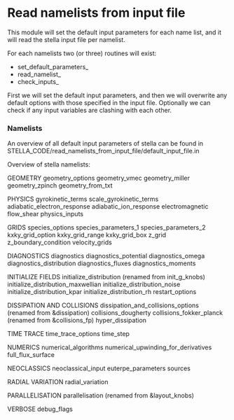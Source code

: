 # Read namelists from input file

This module will set the default input parameters for each name list,
and it will read the stella input file per namelist.

For each namelists two (or three) routines will exist:
   - set_default_parameters_<namelist>
   - read_namelist_<namelist>
   - check_inputs_<namelist>

First we will set the default input parameters, and then we will overwrite
any default options with those specified in the input file. Optionally
we can check if any input variables are clashing with each other.

### Namelists

An overview of all default input parameters of stella can be found in 
   STELLA_CODE/read_namelists_from_input_file/default_input_file.in

Overview of stella namelists:

GEOMETRY
  geometry_options
  geometry_vmec
  geometry_miller
  geometry_zpinch
  geometry_from_txt

PHYSICS
  gyrokinetic_terms
  scale_gyrokinetic_terms
  adiabatic_electron_response
  adiabatic_ion_response
  electromagnetic
  flow_shear
  physics_inputs
  
GRIDS
  species_options
  species_parameters_1
  species_parameters_2
  kxky_grid_option
  kxky_grid_range
  kxky_grid_box
  z_grid
  z_boundary_condition
  velocity_grids

DIAGNOSTICS
  diagnostics
  diagnostics_potential
  diagnostics_omega
  diagnostics_distribution
  diagnostics_fluxes
  diagnostics_moments

INITIALIZE FIELDS
  initialize_distribution (renamed from init_g_knobs)
  initialize_distribution_maxwellian
  initialize_distribution_noise
  initialize_distribution_kpar
  initialize_distribution_rh
  restart_options

DISSIPATION AND COLLISIONS
  dissipation_and_collisions_options (renamed from &dissipation)
  collisions_dougherty
  collisions_fokker_planck (renamed from &collisions_fp)
  hyper_dissipation

TIME TRACE
  time_trace_options
  time_step

NUMERICS
  numerical_algorithms
  numerical_upwinding_for_derivatives
  full_flux_surface

NEOCLASSICS
  neoclassical_input
  euterpe_parameters
  sources

RADIAL VARIATION
  radial_variation

PARALLELISATION
  parallelisation (renamed from &layout_knobs)

VERBOSE
  debug_flags
